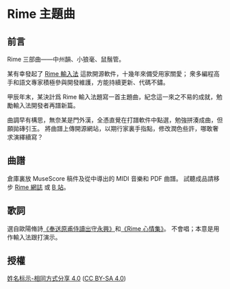 # Rime 主題曲

## 前言

Rime 三部曲——中州韻、小狼毫、鼠鬚管。

某有幸發起了 [Rime 輸入法][1] 這款開源軟件，十幾年來備受用家關愛；
衆多編程高手和語文專家積極參與開發維護，方能持續更新、代碼不鏽。

甲辰年末，某決計爲 Rime 輸入法題寫一首主題曲，紀念這一來之不易的成就，勉勵輸入法開發者再譜新篇。

曲調早有構思，無奈某是門外漢，全憑直覺在打譜軟件中點選，勉強拼湊成曲，但願拋磚引玉。
將曲譜上傳開源網站，以期行家裏手指點，修改潤色些許，哪敢奢求演繹續寫？

## 曲譜

倉庫裏放 MuseScore 稿件及從中導出的 MIDI 音樂和 PDF 曲譜。
試聽成品請移步 [Rime 網誌][2] 或 [B 站][3]。

## 歌詞

選自歐陽脩詩[《奉送原甫侍讀出守永興》][4]和[《Rime 心情集》][5]。
不會唱；本意是用作輸入法跟打演示。

## 授權

[姓名标示-相同方式分享 4.0][6] ([CC BY-SA 4.0][7])

[1]: https://rime.im
[2]: https://rime.im/blog/2025/03/01/theme-music/
[3]: https://www.bilibili.com/audio/am33746732
[4]: https://zh.wikisource.org/zh-hant/文忠集_(歐陽修,_四庫全書本)/卷008#奉送原甫侍讀出守永興 
[5]: https://github.com/rime/home/wiki/MoodCollection
[6]: https://creativecommons.org/licenses/by-sa/4.0/deed.zh-hans
[7]: https://creativecommons.org/licenses/by-sa/4.0/
